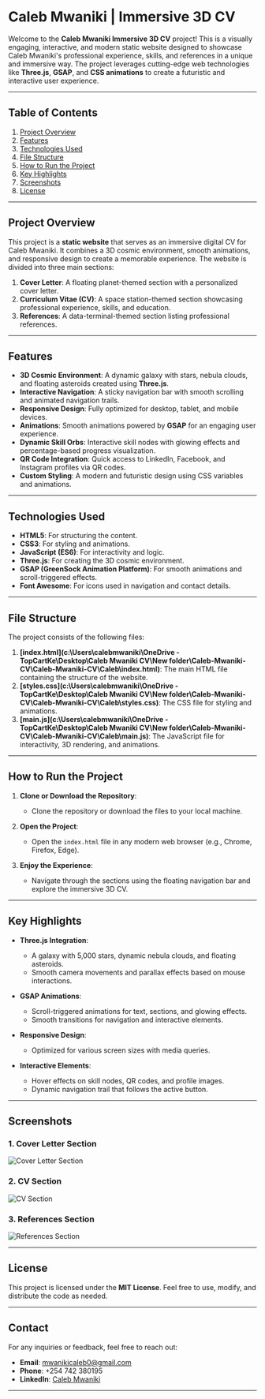 # Caleb Mwaniki | Immersive 3D CV

Welcome to the **Caleb Mwaniki Immersive 3D CV** project! This is a visually engaging, interactive, and modern static website designed to showcase Caleb Mwaniki's professional experience, skills, and references in a unique and immersive way. The project leverages cutting-edge web technologies like **Three.js**, **GSAP**, and **CSS animations** to create a futuristic and interactive user experience.

---

## Table of Contents

1. [Project Overview](#project-overview)
2. [Features](#features)
3. [Technologies Used](#technologies-used)
4. [File Structure](#file-structure)
5. [How to Run the Project](#how-to-run-the-project)
6. [Key Highlights](#key-highlights)
7. [Screenshots](#screenshots)
8. [License](#license)

---

## Project Overview

This project is a **static website** that serves as an immersive digital CV for Caleb Mwaniki. It combines a 3D cosmic environment, smooth animations, and responsive design to create a memorable experience. The website is divided into three main sections:

1. **Cover Letter**: A floating planet-themed section with a personalized cover letter.
2. **Curriculum Vitae (CV)**: A space station-themed section showcasing professional experience, skills, and education.
3. **References**: A data-terminal-themed section listing professional references.

---

## Features

- **3D Cosmic Environment**: A dynamic galaxy with stars, nebula clouds, and floating asteroids created using **Three.js**.
- **Interactive Navigation**: A sticky navigation bar with smooth scrolling and animated navigation trails.
- **Responsive Design**: Fully optimized for desktop, tablet, and mobile devices.
- **Animations**: Smooth animations powered by **GSAP** for an engaging user experience.
- **Dynamic Skill Orbs**: Interactive skill nodes with glowing effects and percentage-based progress visualization.
- **QR Code Integration**: Quick access to LinkedIn, Facebook, and Instagram profiles via QR codes.
- **Custom Styling**: A modern and futuristic design using CSS variables and animations.

---

## Technologies Used

- **HTML5**: For structuring the content.
- **CSS3**: For styling and animations.
- **JavaScript (ES6)**: For interactivity and logic.
- **Three.js**: For creating the 3D cosmic environment.
- **GSAP (GreenSock Animation Platform)**: For smooth animations and scroll-triggered effects.
- **Font Awesome**: For icons used in navigation and contact details.

---

## File Structure

The project consists of the following files:

1. **[index.html](c:\Users\calebmwaniki\OneDrive - TopCartKe\Desktop\Caleb Mwaniki CV\New folder\Caleb-Mwaniki-CV\Caleb-Mwaniki-CV\Caleb\index.html)**: The main HTML file containing the structure of the website.
2. **[styles.css](c:\Users\calebmwaniki\OneDrive - TopCartKe\Desktop\Caleb Mwaniki CV\New folder\Caleb-Mwaniki-CV\Caleb-Mwaniki-CV\Caleb\styles.css)**: The CSS file for styling and animations.
3. **[main.js](c:\Users\calebmwaniki\OneDrive - TopCartKe\Desktop\Caleb Mwaniki CV\New folder\Caleb-Mwaniki-CV\Caleb-Mwaniki-CV\Caleb\main.js)**: The JavaScript file for interactivity, 3D rendering, and animations.

---

## How to Run the Project

1. **Clone or Download the Repository**:
   - Clone the repository or download the files to your local machine.

2. **Open the Project**:
   - Open the `index.html` file in any modern web browser (e.g., Chrome, Firefox, Edge).

3. **Enjoy the Experience**:
   - Navigate through the sections using the floating navigation bar and explore the immersive 3D CV.

---

## Key Highlights

- **Three.js Integration**:
  - A galaxy with 5,000 stars, dynamic nebula clouds, and floating asteroids.
  - Smooth camera movements and parallax effects based on mouse interactions.

- **GSAP Animations**:
  - Scroll-triggered animations for text, sections, and glowing effects.
  - Smooth transitions for navigation and interactive elements.

- **Responsive Design**:
  - Optimized for various screen sizes with media queries.

- **Interactive Elements**:
  - Hover effects on skill nodes, QR codes, and profile images.
  - Dynamic navigation trail that follows the active button.

---

## Screenshots

### 1. Cover Letter Section
![Cover Letter Section](https://via.placeholder.com/800x400)

### 2. CV Section
![CV Section](https://via.placeholder.com/800x400)

### 3. References Section
![References Section](https://via.placeholder.com/800x400)

---

## License

This project is licensed under the **MIT License**. Feel free to use, modify, and distribute the code as needed.

---

## Contact

For any inquiries or feedback, feel free to reach out:

- **Email**: mwanikicaleb0@gmail.com
- **Phone**: +254 742 380195
- **LinkedIn**: [Caleb Mwaniki](https://www.linkedin.com/in/caleb-mwaniki-56960832a/)

---